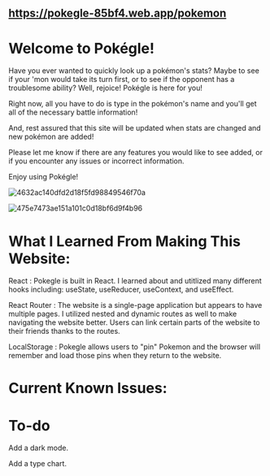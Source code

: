 ## https://pokegle-85bf4.web.app/pokemon
# Welcome to Pokégle!


Have you ever wanted to quickly look up a pokémon's stats? Maybe to see if your 'mon would take its turn first, or to see if the opponent has a troublesome ability? Well, rejoice! Pokégle is here for you!

Right now, all you have to do is type in the pokémon's name and you'll get all of the necessary battle information!

And, rest assured that this site will be updated when stats are changed and new pokémon are added!

Please let me know if there are any features you would like to see added, or if you encounter any issues or incorrect information.

Enjoy using Pokégle!

![4632ac140dfd2d18f5fd98849546f70a](https://user-images.githubusercontent.com/37609800/160754846-eb68e10d-9552-485c-a76e-f7d293334b6d.png)

![475e7473ae151a101c0d18bf6d9f4b96](https://user-images.githubusercontent.com/37609800/160754847-90a6293f-c41d-4a2d-8245-20b9bf447f35.png)

# What I Learned From Making This Website:

React : Pokegle is built in React. I learned about and utitlized many different hooks including: useState, useReducer, useContext, and useEffect.

React Router : The website is a single-page application but appears to have multiple pages. I utilized nested and dynamic routes as well to make navigating the website better. Users can link certain parts of the website to their friends thanks to the routes.

LocalStorage : Pokegle allows users to "pin" Pokemon and the browser will remember and load those pins when they return to the website. 

# Current Known Issues:

# To-do

Add a dark mode. 

Add a type chart.
